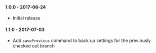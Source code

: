 #### 1.0.0 - 2017-06-24
* Initial release

#### 1.1.0 - 2017-07-03
* Add `savePrevious` command to back up settings for the previously checked out branch
